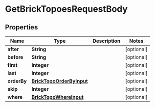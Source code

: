 

# GetBrickTopoesRequestBody


## Properties

Name | Type | Description | Notes
------------ | ------------- | ------------- | -------------
**after** | **String** |  |  [optional]
**before** | **String** |  |  [optional]
**first** | **Integer** |  |  [optional]
**last** | **Integer** |  |  [optional]
**orderBy** | [**BrickTopoOrderByInput**](BrickTopoOrderByInput.md) |  |  [optional]
**skip** | **Integer** |  |  [optional]
**where** | [**BrickTopoWhereInput**](BrickTopoWhereInput.md) |  |  [optional]



